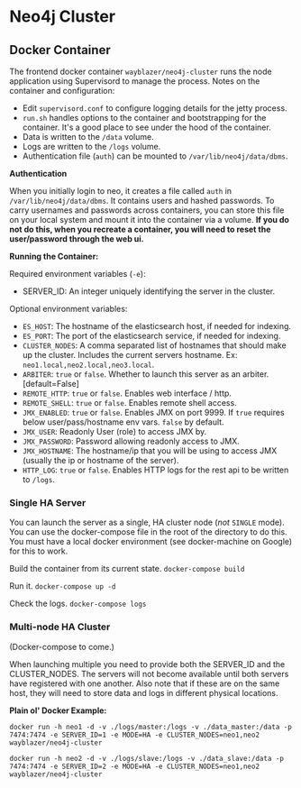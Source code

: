 # Neo4j Cluster

## Docker Container

The frontend docker container `wayblazer/neo4j-cluster` runs the node application using Supervisord to manage the process. Notes on the container and configuration:

- Edit `supervisord.conf` to configure logging details for the jetty process.
- `run.sh` handles options to the container and bootstrapping for the container. It's a good place to see under the hood of the container.
- Data is written to the `/data` volume.
- Logs are written to the `/logs` volume.
- Authentication file (`auth`) can be mounted to `/var/lib/neo4j/data/dbms`.

**Authentication**

When you initially login to neo, it creates a file called `auth` in `/var/lib/neo4j/data/dbms`. It contains users and hashed passwords. To carry usernames and passwords across containers, you can store this file on your local system and mount it into the container via a volume. **If you do not do this, when you recreate a container, you will need to reset the user/password through the web ui.**

**Running the Container:**

Required environment variables (`-e`):
- SERVER_ID: An integer uniquely identifying the server in the cluster.

Optional environment variables:
- `ES_HOST`: The hostname of the elasticsearch host, if needed for indexing.
- `ES_PORT`: The port of the elasticsearch service, if needed for indexing.
- `CLUSTER_NODES`: A comma separated list of hostnames that should make up the cluster. Includes the current servers hostname. Ex: `neo1.local,neo2.local,neo3.local`.
- `ARBITER`: `true` or `false`. Whether to launch this server as an arbiter. [default=False]
- `REMOTE_HTTP`: `true` or `false`. Enables web interface / http.
- `REMOTE_SHELL`: `true` or `false`. Enables remote shell access.
- `JMX_ENABLED`: `true` or `false`. Enables JMX on port 9999. If `true` requires below user/pass/hostname env vars. `false` by default.
- `JMX_USER`: Readonly User (role) to access JMX by.
- `JMX_PASSWORD`: Password allowing readonly access to JMX.
- `JMX_HOSTNAME`: The hostname/ip that you will be using to access JMX (usually the ip or hostname of the server).
- `HTTP_LOG`: `true` or `false`. Enables HTTP logs for the rest api to be written to `/logs`.

### Single HA Server

You can launch the server as a single, HA cluster node (*not* `SINGLE` mode).  You can use the docker-compose file in the root of the directory to do this. You must have a local docker environment (see docker-machine on Google) for this to work.

Build the container from its current state.
`docker-compose build`

Run it.
`docker-compose up -d`

Check the logs.
`docker-compose logs`

### Multi-node HA Cluster

(Docker-compose to come.)

When launching multiple you need to provide both the SERVER_ID and the CLUSTER_NODES. The servers will not become available until both servers have registered with one another. Also note that if these are on the same host, they will need to store data and logs in different physical locations.

**Plain ol' Docker Example:**

```
docker run -h neo1 -d -v ./logs/master:/logs -v ./data_master:/data -p 7474:7474 -e SERVER_ID=1 -e MODE=HA -e CLUSTER_NODES=neo1,neo2 wayblazer/neo4j-cluster

docker run -h neo2 -d -v ./logs/slave:/logs -v ./data_slave:/data -p 7474:7474 -e SERVER_ID=2 -e MODE=HA -e CLUSTER_NODES=neo1,neo2 wayblazer/neo4j-cluster
```
